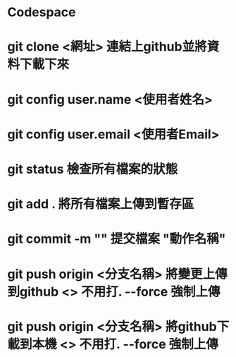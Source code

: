 # Codespace
# git clone <網址> 連結上github並將資料下載下來
# git config user.name <使用者姓名>
# git config user.email <使用者Email>
# git status 檢查所有檔案的狀態
# git add . 將所有檔案上傳到暫存區
# git commit -m "" 提交檔案 "動作名稱"
# git push origin <分支名稱> 將變更上傳到github <> 不用打. --force 強制上傳
# git push origin <分支名稱> 將github下載到本機 <> 不用打. --force 強制上傳